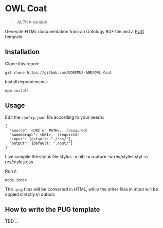 # OWL Coat

> ALPHA version

Generate HTML documentation from an Ontology RDF file and a [PUG](https://pugjs.org) template.

## Installation

Clone this report:

    git clone https://github.com/DOREMUS-ANR/OWL-Coat

Install dependencies:

    npm install

## Usage

Edit the `config.json` file according to your needs:

    {
      "source": <URI or PATH>,  [required]
      "namedGraph": <URI>,  [required]
      "input": [default: "./res/"],
      "output": [default: "./out/"]
    }

Live compile the stylus file
    stylus -u nib -u rupture -w res/styles.styl -o res/styles.css

Run it
  
    node index
  
The `.pug` files will be converted in HTML, while the other files in input will be copied directly in output.

## How to write the PUG template

TBD ...
